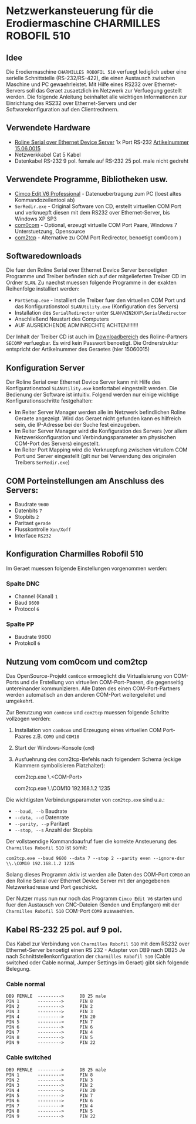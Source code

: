 # __Netzwerkansteuerung für die Erodiermaschine CHARMILLES ROBOFIL 510__

## Idee

Die Erodiermaschine `CHARMILLES ROBOFIL 510` verfuegt lediglich ueber eine serielle Schnittstelle (RS-232/RS-422), die einen Austausch zwischen Maschine und PC gewaehrleistet. Mit Hilfe eines RS232 over Ethernet-Servers soll das Geraet zusaetzlich im Netzwerk zur Verfuegung gestellt werden.
Die folgende Anleitung beinhaltet alle wichtigen Informationen zur Einrichtung des RS232 over Ethernet-Servers und der Softwarekonfiguration auf den Clientrechnern.

## Verwendete Hardware
* [Roline Serial over Ethernet Device Server](https://www.secomp.de "Secomp Computer Products") 1x Port RS-232 [Artikelnummer 15.06.0015](https://www.secomp.de/roline_rs232_uber_ethernet_adapter/15060015.html "Produktinformation")
* Netzwerkkabel Cat 5 Kabel
* Datenkabel RS-232 9 pol. female auf RS-232 25 pol. male nicht gedreht

## Verwendete Programme, Bibliotheken usw.
* [Cimco Edit V6 Professional](http://http://www.cimco.com/ "Informationen zu Cimco Edit V6 Professional") - Datenuebertragung zum PC (loest altes Kommandozeilentool ab)
* `SerRedir.exe` - Original Software von CD, erstellt virtuellen COM Port und verknuepft diesen mit dem RS232 over Ethernet-Server, bis Windows XP SP3
* [com0com](http://com0com.sourceforge.net/ "Erstellt virtuelle COM-Port-Paare") - Optional, erzeugt virtuelle COM Port Paare, Windows 7 Unterstuetzung, Opensource
* [com2tcp](http://sourceforge.net/projects/com0com/files/ "COM Port zu TCP Redirector") - Alternative zu COM Port Redirector, benoetigt com0com )

## Softwaredownloads

Die fuer den Roline Serial over Ethernet Device Server benoetigten Programme und Treiber befinden sich auf der mitgelieferten Treiber CD im Ordner `SLAN`.
Zu naechst muessen folgende Programme in der exakten Reihenfolge installiert werden:

* `PortSetup.exe` - installiert die Treiber fuer den virtuellen COM Port und das Konfigurationstool `SLANUtility.exe` (Konfiguration des Servers)
* Installation des `SerialRedirector` unter `SLAN\WIN2KXP\SerialRedirector`
* Anschließend Neustart des Computers
* AUF AUSREICHENDE ADMINRECHTE ACHTEN!!!!!!!

Der Inhalt der Treiber CD ist auch im [Downloadbereich](http://dl.rotronic.ch/?user=anonymous "SECOMP DOWNLOAD BEREICH") des Roline-Partners `SECOMP` verfuegbar. Es wird kein Passwort benoetigt.
Die Ordnerstruktur entspricht der Artikelnummer des Geraetes (hier 15060015)


## Konfiguration Server

Der Roline Serial over Ethernet Device Server kann mit Hilfe des Konfigurationstool `SLANUtility.exe` konfortabel eingestellt werden.
Die Bedienung der Software ist intuitiv. Folgend werden nur einige wichtige Konfigurationsschritte festgehalten:

* Im Reiter Server Manager werden alle im Netzwerk befindlichen Roline Geraete angezeigt. Wird das Geraet nicht gefunden kann es hilfreich sein, die IP-Adresse bei der Suche fest einzugeben.
* Im Reiter Server Manager wird die Konfiguration des Servers (vor allem Netzwerkkonfiguration und Verbindungsparameter am physischen COM-Port des Servers) eingestellt.
* Im Reiter Port Mapping wird die Verknuepfung zwischen virtullem COM Port und Server eingestellt (gilt nur bei Verwendung des originalen Treibers `SerRedir.exe`)

## COM Porteinstellungen am Anschluss des Servers:

* Baudrate `9600`
* Datenbits `7`
* Stopbits `2`
* Paritaet `gerade`
* Flusskontrolle `Xon/Xoff`
* Interface `RS232`

## Konfiguration Charmilles Robofil 510

Im Geraet muessen folgende Einstellungen vorgenommen werden:

### Spalte DNC

* Channel (Kanal) `1`
* Baud `9600`
* Protocol `6`

### Spalte PP

* Baudrate 9600
* Protokoll `6`


## Nutzung vom com0com und com2tcp

Das OpenSource-Projekt `com0com` ermoeglicht die Virtualisierung von COM-Ports und die Erstellung von virtuellen COM-Port-Paaren, die gegenseitig untereinander kommunizieren.
Alle Daten des einen COM-Port-Partners werden automatisch an den anderen COM-Port weitergeleitet und umgekehrt.

Zur Benutzung von `com0com` und `com2tcp` muessen folgende Schritte vollzogen werden:

1. Installation von `com0com` und Erzeugung eines virtuellen COM Port-Paares z.B. `COM9` und `COM10`
2. Start der Windows-Konsole (`cmd`)
3. Ausfuehrung des com2tcp-Befehls nach folgendem Schema (eckige Klammern symbolisieren Platzhalter):

	com2tcp.exe \\.\<COM-Port> <IP-Adresse TCP-Server> <Port TCP-Server>
	
	com2tcp.exe \\.\COM10 192.168.1.2 1235


Die wichtigsten Verbindungsparameter von `com2tcp.exe` sind u.a.:

* `--baud, --b` Baudrate
* `--data, --d` Datenrate
* `--parity, --p` Paritaet
* `--stop, --s` Anzahl der Stopbits

Der vollstaendige Kommandoaufruf fuer die korrekte Ansteuerung des `Charmilles Robofil 510` ist somit:

	com2tcp.exe --baud 9600 --data 7 --stop 2 --parity even --ignore-dsr \\.\COM10 192.168.1.2 1235
	

Solang dieses Programm aktiv ist werden alle Daten des COM-Port `COM10` an den Roline Serial over Ethernet Device 
Server mit der angegebenen Netzwerkadresse und Port geschickt.

Der Nutzer muss nun nur noch das Programm `Cimco Edit V6` starten und fuer den Austausch von CNC-Dateien (Senden und Empfangen) mit der `Charmilles Robofil 510` COM-Port `COM9` auswaehlen.


## Kabel RS-232 25 pol. auf 9 pol.

Das Kabel zur Verbindung von `Charmilles Robofil 510` mit dem RS232 over Ethernet-Server benoetigt einen RS 232 - Adapter von DB9 nach DB25
Je nach Schnittstellenkonfiguration der `Charmilles Robofil 510` (Cable switched oder Cable normal, Jumper Settings im Geraet) gibt sich folgende Belegung.

### Cable normal ###

	DB9 FEMALE	--------->		DB 25 male
	PIN 1 		--------->		PIN 8
	PIN 2 		--------->		PIN 2
	PIN 3 		--------->		PIN 3
	PIN 4 		--------->		PIN 20
	PIN 5 		--------->		PIN 7
	PIN 6 		--------->		PIN 6
	PIN 7 		--------->		PIN 4
	PIN 8 		--------->		PIN 5
	PIN 9 		--------->		PIN 22
	
### Cable switched ###

	DB9 FEMALE	--------->		DB 25 male
	PIN 1 		--------->		PIN 8
	PIN 2 		--------->		PIN 3
	PIN 3 		--------->		PIN 2
	PIN 4 		--------->		PIN 20
	PIN 5 		--------->		PIN 7
	PIN 6 		--------->		PIN 6
	PIN 7 		--------->		PIN 4
	PIN 8 		--------->		PIN 5
	PIN 9 		--------->		PIN 22

